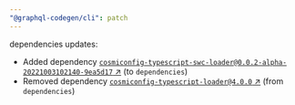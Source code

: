 ```yaml
---
"@graphql-codegen/cli": patch
---
```

dependencies updates:
  - Added dependency [`cosmiconfig-typescript-swc-loader@0.0.2-alpha-20221003102140-9ea5d17` ↗︎](https://www.npmjs.com/package/cosmiconfig-typescript-swc-loader/v/0.0.2) (to `dependencies`)
  - Removed dependency [`cosmiconfig-typescript-loader@4.0.0` ↗︎](https://www.npmjs.com/package/cosmiconfig-typescript-loader/v/4.0.0) (from `dependencies`)
